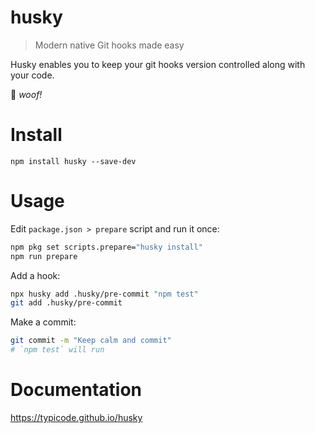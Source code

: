 # husky

> Modern native Git hooks made easy

Husky enables you to keep your git hooks version controlled along with your code.

🐶 *woof!*

# Install

```
npm install husky --save-dev
```

# Usage

Edit `package.json > prepare` script and run it once:

```sh
npm pkg set scripts.prepare="husky install"
npm run prepare
```

Add a hook:

```sh
npx husky add .husky/pre-commit "npm test"
git add .husky/pre-commit
```

Make a commit:

```sh
git commit -m "Keep calm and commit"
# `npm test` will run
```

# Documentation

https://typicode.github.io/husky
